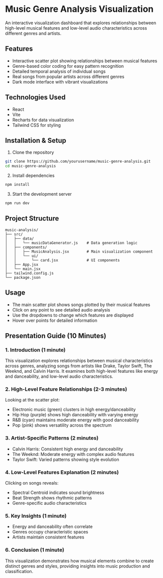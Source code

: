 # Music Genre Analysis Visualization

An interactive visualization dashboard that explores relationships between high-level musical features and low-level audio characteristics across different genres and artists.

## Features
- Interactive scatter plot showing relationships between musical features
- Genre-based color coding for easy pattern recognition
- Detailed temporal analysis of individual songs
- Real songs from popular artists across different genres
- Dark mode interface with vibrant visualizations

## Technologies Used
- React
- Vite
- Recharts for data visualization
- Tailwind CSS for styling

## Installation & Setup

1. Clone the repository
```bash
git clone https://github.com/yourusername/music-genre-analysis.git
cd music-genre-analysis
```

2. Install dependencies
```bash
npm install
```

3. Start the development server
```bash
npm run dev
```

## Project Structure
```
music-analysis/
├── src/
│   ├── data/
│   │   └── musicDataGenerator.js    # Data generation logic
│   ├── components/
│   │   ├── MusicAnalysis.jsx        # Main visualization component
│   │   └── ui/
│   │       └── card.jsx             # UI components
│   ├── App.jsx
│   └── main.jsx
├── tailwind.config.js
└── package.json
```

## Usage
- The main scatter plot shows songs plotted by their musical features
- Click on any point to see detailed audio analysis
- Use the dropdowns to change which features are displayed
- Hover over points for detailed information

## Presentation Guide (10 Minutes)

### 1. Introduction (1 minute)
This visualization explores relationships between musical characteristics across genres, analyzing songs from artists like Drake, Taylor Swift, The Weeknd, and Calvin Harris. It examines both high-level features like energy and danceability, and low-level audio characteristics.

### 2. High-Level Feature Relationships (2-3 minutes)
Looking at the scatter plot:
- Electronic music (green) clusters in high energy/danceability
- Hip Hop (purple) shows high danceability with varying energy
- R&B (cyan) maintains moderate energy with good danceability
- Pop (pink) shows versatility across the spectrum

### 3. Artist-Specific Patterns (2 minutes)
- Calvin Harris: Consistent high energy and danceability
- The Weeknd: Moderate energy with complex audio features
- Taylor Swift: Varied patterns showing style evolution

### 4. Low-Level Features Explanation (2 minutes)
Clicking on songs reveals:
- Spectral Centroid indicates sound brightness
- Beat Strength shows rhythmic patterns
- Genre-specific audio characteristics

### 5. Key Insights (1 minute)
- Energy and danceability often correlate
- Genres occupy characteristic spaces
- Artists maintain consistent features

### 6. Conclusion (1 minute)
This visualization demonstrates how musical elements combine to create distinct genres and styles, providing insights into music production and classification.
